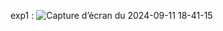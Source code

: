 exp1 :
![Capture d’écran du 2024-09-11 18-41-15](https://github.com/user-attachments/assets/65fe5f0b-d44a-4188-a42f-a89426a07f61)
